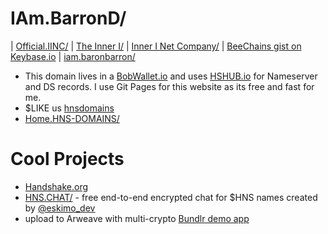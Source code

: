 # IAm.BarronD/ 
| [Official.IINC/](http://official.iinc/) | [The Inner I/](http://theinneri.hns.is/) | [Inner I Net Company/](http://shapereality.innerinetcompany.hns.is/) | [BeeChains gist on Keybase.io](https://gist.github.com/BeeChains/6b760437185cfb23e73b2520f7c495b6) | [iam.baronbarron/](http://iam.baronbarron.hns.is/)
- This domain lives in a [BobWallet.io](https://bobwallet.io/) and uses [HSHUB.io](https://hshub.io/) for Nameserver and DS records. I use Git Pages for this website as its free and fast for me.
- $LIKE us [hnsdomains](https://liker.land/hnsdomains/civic)
- [Home.HNS-DOMAINS/](https://home.hns-domains.hns.is/)

# Cool Projects
- [Handshake.org](https://handshake.org/)
- [HNS.CHAT/](https://hns.chat/) - free end-to-end encrypted chat for $HNS names created by [@eskimo_dev](https://twitter.com/eskimo_dev)
- upload to Arweave with multi-crypto [Bundlr demo app](https://demo.bundlr.network/)
<title>LikeCoin button SDK demo</title>


<div class="likecoin-embed likecoin-button" data-liker-id="hnsdomains" data-href="https://liker.land/hnsdomains/"></div>
<script src="https://static.like.co/sdk/v1/button.js"></script>


